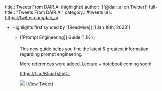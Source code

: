 title:: Tweets From DAIR.AI (highlights)
author:: [[@dair_ai on Twitter]]
full-title:: "Tweets From DAIR.AI"
category:: #tweets
url:: https://twitter.com/dair_ai

- Highlights first synced by [[Readwise]] [[Jan 18th, 2023]]
	- [[Prompt Engineering]] Guide (1.1K⭐️)
	  
	  This new guide helps you find the latest & greatest information regarding prompt engineering.
	  
	  More references were added. Lecture + notebook coming soon!
	  
	  https://t.co/K5aaTs5nCL 
	  
	  ![](https://pbs.twimg.com/media/FmXBV_7WQAEZ-Ge.jpg) ([View Tweet](https://twitter.com/dair_ai/status/1613909461747339268))